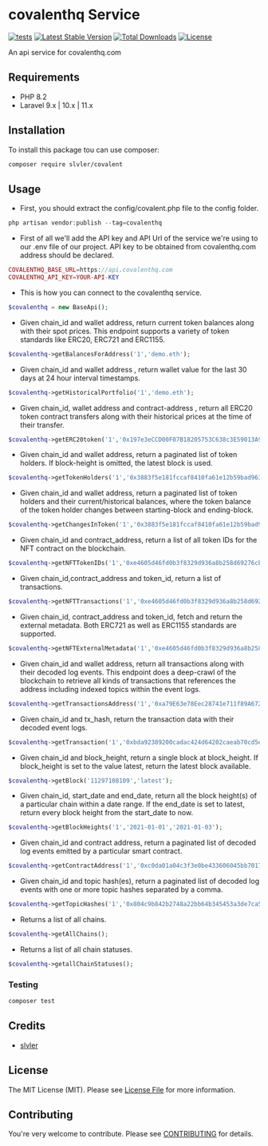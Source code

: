 # covalenthq Service
[![tests](https://github.com/slvler/covalenthq-service/actions/workflows/tests.yml/badge.svg)](https://github.com/slvler/covalenthq-servicee/actions/workflows/tests.yml)
[![Latest Stable Version](https://img.shields.io/packagist/v/slvler/covalent.svg)](https://packagist.org/packages/slvler/covalent)
[![Total Downloads](https://poser.pugx.org/slvler/covalent/downloads)](https://packagist.org/packages/slvler/covalent)
[![License](https://poser.pugx.org/slvler/covalent/license)](https://packagist.org/packages/slvler/covalent)

An api service for covalenthq.com

## Requirements
- PHP 8.2
- Laravel 9.x | 10.x | 11.x

## Installation
To install this package tou can use composer:
```bash
composer require slvler/covalent
```

## Usage
- First, you should extract the config/covalent.php file to the config folder.
```php
php artisan vendor:publish --tag=covalenthq
```
- First of all we'll add the API key and API Url of the service we're using to our .env file of our project. API key to be obtained from covalenthq.com address should be declared.
```php
COVALENTHQ_BASE_URL=https://api.covalenthq.com
COVALENTHQ_API_KEY=YOUR-API-KEY
```
- This is how you can connect to the covalenthq service.
```php
$covalenthq = new BaseApi();
```
- Given chain_id and wallet address, return current token balances along with their spot prices. This endpoint supports a variety of token standards like ERC20, ERC721 and ERC1155.
```php
$covalenthq->getBalancesForAddress('1','demo.eth');
```
- Given chain_id and wallet address , return wallet value for the last 30 days at 24 hour interval timestamps.
```php
$covalenthq->getHistoricalPortfolio('1','demo.eth');
```
- Given chain_id, wallet address and contract-address , return all ERC20 token contract transfers along with their historical prices at the time of their transfer.
```php
$covalenthq->getERC20token('1','0x197e3eCCD00F07B18205753C638c3E59013A92bf','0xa0b86991c6218b36c1d19d4a2e9eb0ce3606eb48');
```
- Given chain_id and wallet address, return a paginated list of token holders. If block-height is omitted, the latest block is used.
```php
$covalenthq->getTokenHolders('1','0x3883f5e181fccaf8410fa61e12b59bad963fb645');
```
- Given chain_id and wallet address, return a paginated list of token holders and their current/historical balances, where the token balance of the token holder changes between starting-block and ending-block.
```php
$covalenthq->getChangesInToken('1','0x3883f5e181fccaf8410fa61e12b59bad963fb645','12500100','13210000');
```
- Given chain_id and contract_address, return a list of all token IDs for the NFT contract on the blockchain.
```php
$covalenthq->getNFTTokenIDs('1','0xe4605d46fd0b3f8329d936a8b258d69276cba264');
```
- Given chain_id,contract_address and token_id, return a list of transactions.
```php
$covalenthq->getNFTTransactions('1','0xe4605d46fd0b3f8329d936a8b258d69276cba264','123');
```
- Given chain_id, contract_address and token_id, fetch and return the external metadata. Both ERC721 as well as ERC1155 standards are supported.
```php
$covalenthq->getNFTExternalMetadata('1','0xe4605d46fd0b3f8329d936a8b258d69276cba264','123');
```
- Given chain_id and wallet address, return all transactions along with their decoded log events. This endpoint does a deep-crawl of the blockchain to retrieve all kinds of transactions that references the address including indexed topics within the event logs.
```php
$covalenthq->getTransactionsAddress('1','0xa79E63e78Eec28741e711f89A672A4C40876Ebf3');
```
- Given chain_id and tx_hash, return the transaction data with their decoded event logs.
```php
$covalenthq->getTransaction('1','0xbda92389200cadac424d64202caeab70cd5e93756fe34c08578adeb310bba254');
```
- Given chain_id and block_height, return a single block at block_height. If block_height is set to the value latest, return the latest block available.
```php
$covalenthq->getBlock('11297108109','latest');
```
- Given chain_id, start_date and end_date, return all the block height(s) of a particular chain within a date range. If the end_date is set to latest, return every block height from the start_date to now.
```php
$covalenthq->getBlockHeights('1','2021-01-01','2021-01-03');
```
- Given chain_id and contract address, return a paginated list of decoded log events emitted by a particular smart contract.
```php
$covalenthq->getContractAddress('1','0xc0da01a04c3f3e0be433606045bb7017a7323e38','12115107','12240004');
```
- Given chain_id and topic hash(es), return a paginated list of decoded log events with one or more topic hashes separated by a comma.
```php
$covalenthq->getTopicHashes('1','0x804c9b842b2748a22bb64b345453a3de7ca54a6ca45ce00d415894979e22897a','12500000','12500100','0x7d2768dE32b0b80b7a3454c06BdAc94A69DDc7A9');
```
- Returns a list of all chains.
```php
$covalenthq->getAllChains();
```
- Returns a list of all chain statuses.
```php
$covalenthq->getallChainStatuses();
```

### Testing
```bash
composer test
```

## Credits
- [slvler](https://github.com/slvler)

## License
The MIT License (MIT). Please see [License File](https://github.com/slvler/covalenthq-service/blob/main/LICENSE.md) for more information.

## Contributing
You're very welcome to contribute.
Please see [CONTRIBUTING](https://github.com/slvler/covalenthq-service/blob/main/CONTRIBUTING.md) for details.
